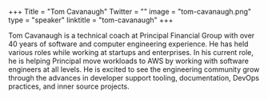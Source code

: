 +++
Title = "Tom Cavanaugh"
Twitter = ""
image = "tom-cavanaugh.png"
type = "speaker"
linktitle = "tom-cavanaugh"
+++

Tom Cavanaugh is a technical coach at Principal Financial Group with over 40 years of software and computer engineering
experience. He has held various roles while working at startups and enterprises. In his current role, he is helping
Principal move workloads to AWS by working with software engineers at all levels. He is excited to see the engineering
community grow through the advances in developer support tooling, documentation, DevOps practices, and inner source
projects.